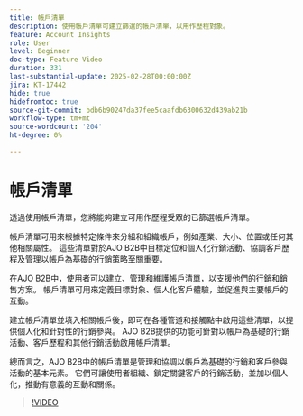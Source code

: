 ```yaml
---
title: 帳戶清單
description: 使用帳戶清單可建立篩選的帳戶清單，以用作歷程對象。
feature: Account Insights
role: User
level: Beginner
doc-type: Feature Video
duration: 331
last-substantial-update: 2025-02-28T00:00:00Z
jira: KT-17442
hide: true
hidefromtoc: true
source-git-commit: bdb6b90247da37fee5caafdb6300632d439ab21b
workflow-type: tm+mt
source-wordcount: '204'
ht-degree: 0%

---
```



# 帳戶清單

透過使用帳戶清單，您將能夠建立可用作歷程受眾的已篩選帳戶清單。

帳戶清單可用來根據特定條件來分組和組織帳戶，例如產業、大小、位置或任何其他相關屬性。 這些清單對於AJO B2B中目標定位和個人化行銷活動、協調客戶歷程及管理以帳戶為基礎的行銷策略至關重要。

在AJO B2B中，使用者可以建立、管理和維護帳戶清單，以支援他們的行銷和銷售方案。 帳戶清單可用來定義目標對象、個人化客戶體驗，並促進與主要帳戶的互動。

建立帳戶清單並填入相關帳戶後，即可在各種管道和接觸點中啟用這些清單，以提供個人化和針對性的行銷參與。 AJO B2B提供的功能可針對以帳戶為基礎的行銷活動、客戶歷程和其他行銷活動啟用帳戶清單。

總而言之，AJO B2B中的帳戶清單是管理和協調以帳戶為基礎的行銷和客戶參與活動的基本元素。 它們可讓使用者組織、鎖定關鍵客戶的行銷活動，並加以個人化，推動有意義的互動和關係。

>[!VIDEO](https://video.tv.adobe.com/v/3448660/?learn=on&enablevpops&captions=chi_hant)
